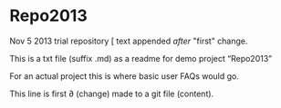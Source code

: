 Repo2013
========

Nov 5 2013 trial repository [ text appended *after* "first" change.

This is a txt file (suffix .md) as a readme for demo project “Repo2013”

For an actual project this is where basic user FAQs would go.

This line is first ∂ (change) made to a git file (content).
